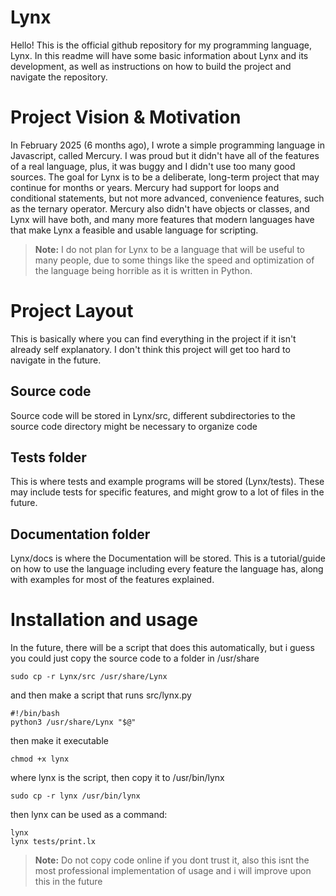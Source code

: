 # Lynx
Hello! This is the official github repository for my programming language, Lynx. In this readme will have some basic information about Lynx and its development, as well as instructions on  how to build the project and navigate the repository.

# Project Vision & Motivation
In February 2025 (6 months ago), I wrote a simple programming language in Javascript, called Mercury. I was proud but it didn't have all of the features of a real language, plus, it was buggy and I didn't use too many good sources. The goal for Lynx is to be a deliberate, long-term project that may continue for months or years. Mercury had support for loops and conditional statements, but not more advanced, convenience features, such as the ternary operator. Mercury also didn't have objects or classes, and Lynx will have both, and many more features that modern languages have that make Lynx a feasible and usable language for scripting.
> **Note:** I do not plan for Lynx to be a language that will be useful to many people, due to some things like the speed and optimization of the language being horrible as it is written in Python.

# Project Layout
This is basically where you can find everything in the project if it isn't already self explanatory. I don't think this project will get too hard to navigate in the future.
## Source code
Source code will be stored in Lynx/src, different subdirectories to the source code directory might be necessary to organize code
## Tests folder
This is where tests and example programs will be stored (Lynx/tests). These may include tests for specific features, and might grow to a lot of files in the future.
## Documentation folder
Lynx/docs is where the Documentation will be stored. This is a tutorial/guide on how to use the language including every feature the language has, along with examples for most of the features explained.

# Installation and usage
In the future, there will be a script that does this automatically, but i guess you could just copy the source code to a folder in /usr/share

`sudo cp -r Lynx/src /usr/share/Lynx`

and then make a script that runs src/lynx.py

```
#!/bin/bash
python3 /usr/share/Lynx "$@"
```

then make it executable

`chmod +x lynx`

where lynx is the script, then copy it to /usr/bin/lynx

`sudo cp -r lynx /usr/bin/lynx`

then lynx can be used as a command:

```
lynx
lynx tests/print.lx
```

> **Note:** Do not copy code online if you dont trust it, also this isnt the most professional implementation of usage and i will improve upon this in the future